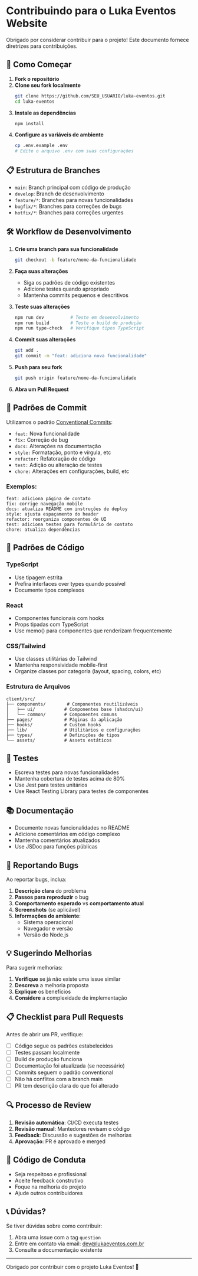 # Contribuindo para o Luka Eventos Website

Obrigado por considerar contribuir para o projeto! Este documento fornece diretrizes para contribuições.

## 🚀 Como Começar

1. **Fork o repositório**
2. **Clone seu fork localmente**
   ```bash
   git clone https://github.com/SEU_USUARIO/luka-eventos.git
   cd luka-eventos
   ```
3. **Instale as dependências**
   ```bash
   npm install
   ```
4. **Configure as variáveis de ambiente**
   ```bash
   cp .env.example .env
   # Edite o arquivo .env com suas configurações
   ```

## 📋 Estrutura de Branches

- `main`: Branch principal com código de produção
- `develop`: Branch de desenvolvimento
- `feature/*`: Branches para novas funcionalidades
- `bugfix/*`: Branches para correções de bugs
- `hotfix/*`: Branches para correções urgentes

## 🛠️ Workflow de Desenvolvimento

1. **Crie uma branch para sua funcionalidade**
   ```bash
   git checkout -b feature/nome-da-funcionalidade
   ```

2. **Faça suas alterações**
   - Siga os padrões de código existentes
   - Adicione testes quando apropriado
   - Mantenha commits pequenos e descritivos

3. **Teste suas alterações**
   ```bash
   npm run dev          # Teste em desenvolvimento
   npm run build        # Teste o build de produção
   npm run type-check   # Verifique tipos TypeScript
   ```

4. **Commit suas alterações**
   ```bash
   git add .
   git commit -m "feat: adiciona nova funcionalidade"
   ```

5. **Push para seu fork**
   ```bash
   git push origin feature/nome-da-funcionalidade
   ```

6. **Abra um Pull Request**

## 📝 Padrões de Commit

Utilizamos o padrão [Conventional Commits](https://conventionalcommits.org/):

- `feat:` Nova funcionalidade
- `fix:` Correção de bug
- `docs:` Alterações na documentação
- `style:` Formatação, ponto e vírgula, etc
- `refactor:` Refatoração de código
- `test:` Adição ou alteração de testes
- `chore:` Alterações em configurações, build, etc

### Exemplos:
```
feat: adiciona página de contato
fix: corrige navegação mobile
docs: atualiza README com instruções de deploy
style: ajusta espaçamento do header
refactor: reorganiza componentes de UI
test: adiciona testes para formulário de contato
chore: atualiza dependências
```

## 🎨 Padrões de Código

### TypeScript
- Use tipagem estrita
- Prefira interfaces over types quando possível
- Documente tipos complexos

### React
- Componentes funcionais com hooks
- Props tipadas com TypeScript
- Use memo() para componentes que renderizam frequentemente

### CSS/Tailwind
- Use classes utilitárias do Tailwind
- Mantenha responsividade mobile-first
- Organize classes por categoria (layout, spacing, colors, etc)

### Estrutura de Arquivos
```
client/src/
├── components/        # Componentes reutilizáveis
│   ├── ui/           # Componentes base (shadcn/ui)
│   └── common/       # Componentes comuns
├── pages/            # Páginas da aplicação
├── hooks/            # Custom hooks
├── lib/              # Utilitários e configurações
├── types/            # Definições de tipos
└── assets/           # Assets estáticos
```

## 🧪 Testes

- Escreva testes para novas funcionalidades
- Mantenha cobertura de testes acima de 80%
- Use Jest para testes unitários
- Use React Testing Library para testes de componentes

## 📚 Documentação

- Documente novas funcionalidades no README
- Adicione comentários em código complexo
- Mantenha comentários atualizados
- Use JSDoc para funções públicas

## 🐛 Reportando Bugs

Ao reportar bugs, inclua:

1. **Descrição clara** do problema
2. **Passos para reproduzir** o bug
3. **Comportamento esperado** vs **comportamento atual**
4. **Screenshots** (se aplicável)
5. **Informações do ambiente**:
   - Sistema operacional
   - Navegador e versão
   - Versão do Node.js

## 💡 Sugerindo Melhorias

Para sugerir melhorias:

1. **Verifique** se já não existe uma issue similar
2. **Descreva** a melhoria proposta
3. **Explique** os benefícios
4. **Considere** a complexidade de implementação

## 📋 Checklist para Pull Requests

Antes de abrir um PR, verifique:

- [ ] Código segue os padrões estabelecidos
- [ ] Testes passam localmente
- [ ] Build de produção funciona
- [ ] Documentação foi atualizada (se necessário)
- [ ] Commits seguem o padrão conventional
- [ ] Não há conflitos com a branch main
- [ ] PR tem descrição clara do que foi alterado

## 🔍 Processo de Review

1. **Revisão automática**: CI/CD executa testes
2. **Revisão manual**: Mantedores revisam o código
3. **Feedback**: Discussão e sugestões de melhorias
4. **Aprovação**: PR é aprovado e merged

## 🤝 Código de Conduta

- Seja respeitoso e profissional
- Aceite feedback construtivo
- Foque na melhoria do projeto
- Ajude outros contribuidores

## 📞 Dúvidas?

Se tiver dúvidas sobre como contribuir:

1. Abra uma issue com a tag `question`
2. Entre em contato via email: dev@lukaeventos.com.br
3. Consulte a documentação existente

---

Obrigado por contribuir com o projeto Luka Eventos! 🎉